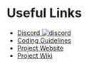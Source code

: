 

# Useful Links

- [Discord ![discord](https://img.shields.io/discord/824493524413710336.svg?logo=discord)](https://discord.gg/ShUWykk38X)
- [Coding Guidelines](https://github.com/ZigEmbeddedGroup/.github/blob/main/GUIDELINES.md)
- [Project Website](https://microzig.tech)
- [Project Wiki](https://wiki.microzig.tech)
